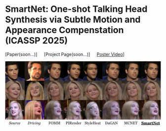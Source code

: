 # SmartNet: One-shot Talking Head Synthesis via Subtle Motion and Appearance Compenstation (ICASSP 2025)

 [Paper(soon...)] &emsp; [Project Page(soon...)]  &emsp;  [Poster Video](https://www.youtube.com/watch?v=ChLoUiWL6aY)]

<p align="center">
  <img src="assets/demo.png">
</p>
